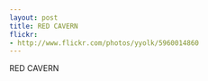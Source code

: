 ```yaml
---
layout: post
title: RED CAVERN
flickr:
- http://www.flickr.com/photos/yyolk/5960014860
---
```

RED CAVERN
